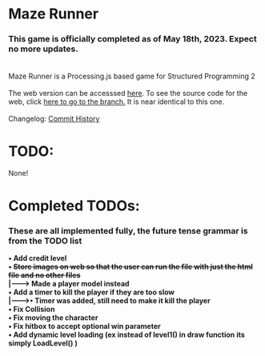 # Maze Runner <br>
### This game is officially completed as of May 18th, 2023. Expect no more updates. <br> <br>
Maze Runner is a Processing.js based game for Structured Programming 2 <br> <br>
The web version can be accesssed [here](https://ivanbutbetter.github.io/MazeRunner/). To see the source code for the web, click  [here to go to the branch.](https://github.com/IvanButBetter/MazeRunner/tree/web) It is near identical to this one. <br>
<br>
Changelog: [Commit History](https://github.com/IvanButBetter/MazeRunner/commits/main/Game.html)<br>
# TODO: <br>
None!

# Completed TODOs: <br>
### These are all implemented fully, the future tense grammar is from the TODO list <br>
<b>• Add credit level <br>
<b>• ~~Store images on web so that the user can run the file with just the html file and no other files~~<br>
<b>  |---> Made a player model instead <br>
<b>• Add a timer to kill the player if they are too slow <br>
<b>|--->• Timer was added, still need to make it kill the player <b> <br>
<b>• Fix Collision <br>
<b>• Fix moving the character <br>
<b>• Fix hitbox to accept optional win parameter <br>
<b>• Add dynamic level loading (ex instead of level1() in draw function its simply LoadLevel()  )

